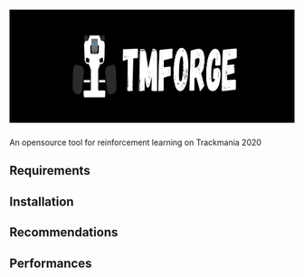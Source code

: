 # <img src="./medias/TMForge_Banner.png" width="1000" height="200" />
An opensource tool for reinforcement learning on Trackmania 2020

## Requirements

## Installation

## Recommendations

## Performances
